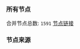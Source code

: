 ### 所有节点
合并节点总数: `1591`
[节点链接](https://raw.githubusercontent.com/rzhy1/11/master/sub/sub_merge_base64.txt)

### 节点来源